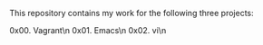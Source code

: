 This repository contains my work for the following three projects:

0x00. Vagrant\n
0x01. Emacs\n
0x02. vi\n
